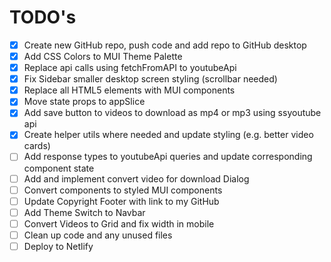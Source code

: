 # TODO's
- [x] Create new GitHub repo, push code and add repo to GitHub desktop
- [x] Add CSS Colors to MUI Theme Palette
- [x] Replace api calls using fetchFromAPI to youtubeApi
- [x] Fix Sidebar smaller desktop screen styling (scrollbar needed)
- [x] Replace all HTML5 elements with MUI components
- [x] Move state props to appSlice
- [x] Add save button to videos to download as mp4 or mp3 using ssyoutube api
- [x] Create helper utils where needed and update styling (e.g. better video cards)
- [ ] Add response types to youtubeApi queries and update corresponding component state
- [ ] Add and implement convert video for download Dialog
- [ ] Convert components to styled MUI components
- [ ] Update Copyright Footer with link to my GitHub
- [ ] Add Theme Switch to Navbar
- [ ] Convert Videos to Grid and fix width in mobile
- [ ] Clean up code and any unused files
- [ ] Deploy to Netlify
